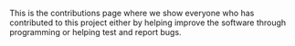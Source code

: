 This is the contributions page where we show everyone who has contributed to this project either by helping improve the software through programming or helping test and report bugs.

